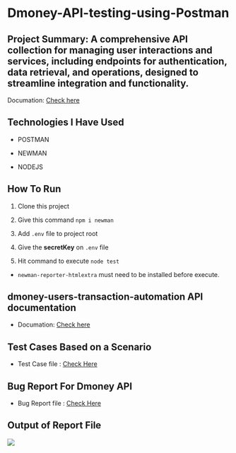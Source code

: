 # Dmoney-API-testing-using-Postman

## Project Summary:  A comprehensive API collection for managing user interactions and services, including endpoints for authentication, data retrieval, and operations, designed to streamline integration and functionality.

Documation: [Check here](https://documenter.getpostman.com/view/38165210/2sAXjRW9bR)



## Technologies I Have Used

- POSTMAN

- NEWMAN

- NODEJS


## How To Run

1. Clone this project

2. Give this command `npm i newman`

3. Add `.env` file to project root

4. Give the <b>secretKey</b> on `.env` file

4. Hit command to execute `node test`

* `newman-reporter-htmlextra` must need to be installed before execute.

## dmoney-users-transaction-automation API documentation

- Documation: [Check here](https://documenter.getpostman.com/view/38165210/2sAXjRW9bR)

## Test Cases Based on a Scenario

- Test Case file : [Check Here](https://docs.google.com/spreadsheets/d/1C0dF7fypfD6dJB8ZJ8PG7edSNwOHybkTcRxp2aPAfO0/edit?gid=641814053#gid=641814053)


## Bug Report For Dmoney API

- Bug Report file : [Check Here](https://docs.google.com/spreadsheets/d/11z_X_4_MRfCMBIAxIFWSgBnOOv7fDHbrwI5lz9XoM70/edit?gid=1648607241#gid=1648607241)

## Output of Report File

<img src="www.google.com">